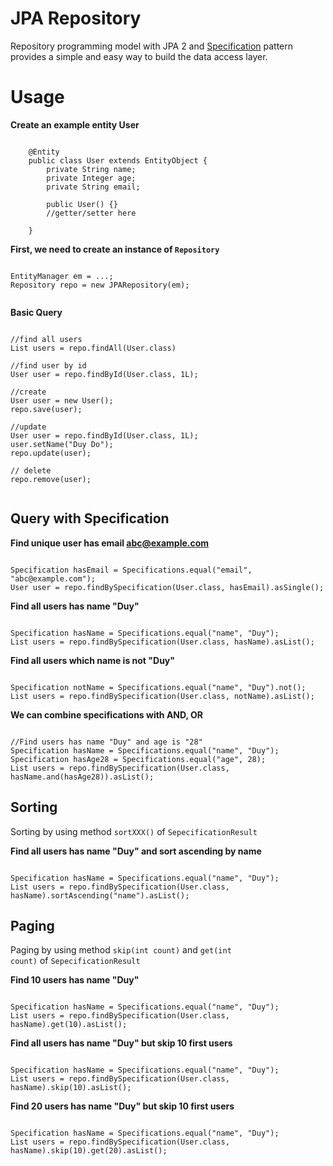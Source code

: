 JPA Repository
==============

Repository programming model with JPA 2 and [Specification](http://en.wikipedia.org/wiki/Specification_pattern) pattern provides a simple and easy way to build the data access layer.

Usage
=====

**Create an example entity User**

<pre><code>
    @Entity
    public class User extends EntityObject<Long> {
    	private String name;
    	private Integer age;
    	private String email;
    
    	public User() {}
        //getter/setter here
    
    }
</code></pre>

**First, we need to create an instance of <code>Repository</code>**
<pre><code>
EntityManager em = ...;
Repository repo = new JPARepository(em);

</code></pre>

**Basic Query**

<pre><code>
//find all users
List<User> users = repo.findAll(User.class)

//find user by id
User user = repo.findById(User.class, 1L);

//create
User user = new User();
repo.save(user);

//update
User user = repo.findById(User.class, 1L);
user.setName("Duy Do");
repo.update(user);

// delete
repo.remove(user);

</code></pre>

Query with Specification
------------------------
**Find unique user has email abc@example.com**
<pre><code>
Specification<User> hasEmail = Specifications.equal("email", "abc@example.com");
User user = repo.findBySpecification(User.class, hasEmail).asSingle();
</code></pre>

**Find all users has name "Duy"**
<pre><code>
Specification<User> hasName = Specifications.equal("name", "Duy");
List<User> users = repo.findBySpecification(User.class, hasName).asList();
</code></pre>

**Find all users which name is not "Duy"**
<pre><code>
Specification<User> notName = Specifications.equal("name", "Duy").not();
List<User> users = repo.findBySpecification(User.class, notName).asList();
</code></pre>

**We can combine specifications with AND, OR**
<pre><code>
//Find users has name "Duy" and age is "28"
Specification<User> hasName = Specifications.equal("name", "Duy");
Specification<User> hasAge28 = Specifications.equal("age", 28);
List<User> users = repo.findBySpecification(User.class, hasName.and(hasAge28)).asList();
</code></pre>

Sorting
-------
Sorting by using method <code>sortXXX()</code> of <code>SepecificationResult</code>

**Find all users has name "Duy" and sort ascending by name**
<pre><code>
Specification<User> hasName = Specifications.equal("name", "Duy");
List<User> users = repo.findBySpecification(User.class, hasName).sortAscending("name").asList();
</code></pre>

Paging
------
Paging by using method <code>skip(int count)</code> and <code>get(int count)</code> of <code>SepecificationResult</code>

**Find 10 users has name "Duy"**
<pre><code>
Specification<User> hasName = Specifications.equal("name", "Duy");
List<User> users = repo.findBySpecification(User.class, hasName).get(10).asList();
</code></pre>

**Find all users has name "Duy" but skip 10 first users**
<pre><code>
Specification<User> hasName = Specifications.equal("name", "Duy");
List<User> users = repo.findBySpecification(User.class, hasName).skip(10).asList();
</code></pre>

**Find 20 users has name "Duy" but skip 10 first users**
<pre><code>
Specification<User> hasName = Specifications.equal("name", "Duy");
List<User> users = repo.findBySpecification(User.class, hasName).skip(10).get(20).asList();
</code></pre>
